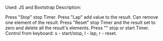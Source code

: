 Used: JS and Bootstrap
Description:

Press "Stop" stop Timer.
Press "Lap" add value to the result. 
Can remove one element of the result. 
Press "Reset" stop Timer and the result set to zero and delete all the result's elements. 
Press "" stop or start Timer.
Control from keyboard: s - start/stop, l - lap, r - reset. 


